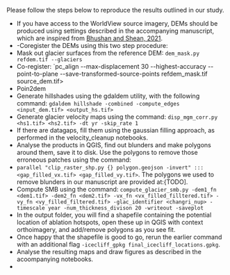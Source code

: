 Please follow the steps below to reproduce the results outlined in our study.
- If you have access to the WorldView source imagery, DEMs should be produced using settings described in the accompanying manuscript, which are inspired from [Bhushan and Shean, 2021](https://zenodo.org/record/4554647).
- -Coregister the DEMs using this two step procedure:
- 	Mask out glacier surfaces from the reference DEM: `dem_mask.py refdem.tif --glaciers`
- 	Co-register: `pc_align --max-displacement 30 --highest-accuracy --point-to-plane --save-transformed-source-points refdem_mask.tif source_dem.tif>
- 	Poin2dem
-  Generate hillshades using the gdaldem utility, with the following command: `gdaldem hillshade -combined -compute_edges <input_dem.tif> <output_hs.tif>`
-  Generate glacier velocity maps using the command: `disp_mgm_corr.py <hs1.tif> <hs2.tif> -dt yr -skip_rate 1`
-  If there are datagaps, fill them using the gaussian filling approach, as performed in the velocity_cleanup notebooks.
-  Analyse the products in QGIS, find out blunders and make polygons around them, save it to disk. Use the polygons to remove those erroneous patches using the command:
-  `parallel "clip_raster_shp.py {} polygon.geojson -invert" ::: <gap_filled_vx.tif> <gap_filled_vy.tif>`. The polygons we used to remove blunders in our manuscript are provided at:{TODO].
-  Compute SMB using the command: `compute_glacier_smb.py -dem1_fn <dem1.tif> -dem2_fn <dem2.tif> -vx_fn <vx_filled_filltered.tif> -vy_fn <vy_filled_filtered.tif> -glac_identifier <changri_nup> -timescale year -num_thickness_divison 20 -writeout -saveplot`
-  In the output folder, you will find a shapefile containing the potential location of ablation hotspots, open these up in QGIS with context orthoimagery, and add/remove polygons as you see fit.
-  Once happy that the shapefile is good to go, rerun the earlier command with an additional flag `-icecliff_gpkg final_icecliff_locations.gpkg`.
-  Analyse the resulting maps and draw figures as described in the acoompanying notebooks.  
-   
   

